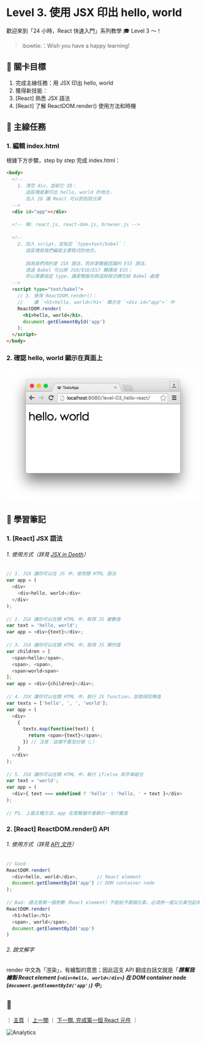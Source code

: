 # Level 3. 使用 JSX 印出 hello, world

歡迎來到「24 小時，React 快速入門」系列教學 :mortar_board: Level 3 ～！
> :bowtie:：Wish you have a happy learning!


## :checkered_flag: 關卡目標

1. 完成主線任務：用 JSX 印出 hello, world
2. 獲得新技能：
  1. [React] 熟悉 JSX 語法
  2. [React] 了解 ReactDOM.render() 使用方法和時機


## :triangular_flag_on_post: 主線任務

### 1. 編輯 index.html

根據下方步驟，step by step 完成 index.html：

```html
<body>
  <!--
    1. 清空 div，並給它 ID：
       這區塊是要印出 hello, world 的地方，
       加入 ID 讓 React 可以抓到該元素
  -->
  <div id="app"></div>

  <!-- 略: react.js, react-dom.js, browser.js -->

  <!--
    2. 加入 script，並指定 `type=text/babel`：
       這區塊是我們編寫主要程式的地方。

       因為我們用的是 JSX 語法，而非瀏覽器認識的 ES5 語法，
       透過 Babel 可以將 JSX/ES6/ES7 轉譯成 ES5；
       所以需要指定 type，讓瀏覽器先將這段程式轉交給 Babel 處理
  -->
  <script type="text/babel">
    // 3. 使用 ReactDOM.render()：
    //    讓 `<h1>hello, world</h1>` 顯示在 `<div id="app">` 中
    ReactDOM.render(
      <h1>hello, world</h1>,
      document.getElementById('app')
    );
  </script>
</body>
```

### 2. 確認 hello, world 顯示在頁面上

![DEMO](../assets/level-03_demo.png)


## :book: 學習筆記

### 1. [React] JSX 語法

###### 1. 使用方式（詳見 [JSX in Depth](https://facebook.github.io/react/docs/jsx-in-depth.html)）

```js
// 1. JSX 讓你可以在 JS 中，使用類 HTML 語法
var app = (
  <div>
    <div>hello, world</div>
  </div>
);

// 2. JSX 讓你可以在類 HTML 中，取得 JS 變數值
var text = 'hello, world';
var app = <div>{text}</div>;

// 3. JSX 讓你可以在類 HTML 中，取得 JS 陣列值
var children = [
  <span>hello</span>,
  <span>, <span>,
  <span>world<span>
];
var app = <div>{children}</div>;

// 4. JSX 讓你可以在類 HTML 中，執行 JS function，並取得回傳值
var texts = ['hello', ', ', 'world'];
var app = (
  <div>
    {
      texts.map(function(text) {
        return <span>{text}</span>;
      }) // 注意：這裡不要加分號（;）
    }
  </div>
);

// 5. JSX 讓你可以在類 HTML 中，執行 if/else 和字串組合
var text = 'world';
var app = (
  <div>{ text === undefined ? 'hello' : 'hello, ' + text }</div>
);

// PS. 上面五種方法，app 在瀏覽器中會顯示一樣的畫面
```

### 2. [React] ReactDOM.render() API

###### 1. 使用方式（詳見 [API 文件](https://facebook.github.io/react/docs/top-level-api.html#reactdom.render)）

```js
// Good
ReactDOM.render(
  <div>hello, world</div>,       // React element
  document.getElementById('app') // DOM container node
);

// Bad: 請注意第一個參數（React element）不能給予兩個元素，必須用一個父元素包起來
ReactDOM.render(
  <h1>hello</h1>
  <span>, world</span>,
  document.getElementById('app')
)
```

###### 2. 說文解字

render 中文為「渲染」，有繪製的意思；因此這支 API 翻成白話文就是「***請幫我繪製 React element (`<div>hello, world</div>`) 在 DOM container node (`document.getElementById('app')`) 中***」


## :rocket:

｜ [主頁](../../) ｜ [上一關](../level-02_initial-project) ｜ [下一關. 完成第一個 React 元件](../level-04_first-component) ｜


![Analytics](https://shining-ga-beacon.appspot.com/UA-77436651-1/level-03_hello-react?pixel)

